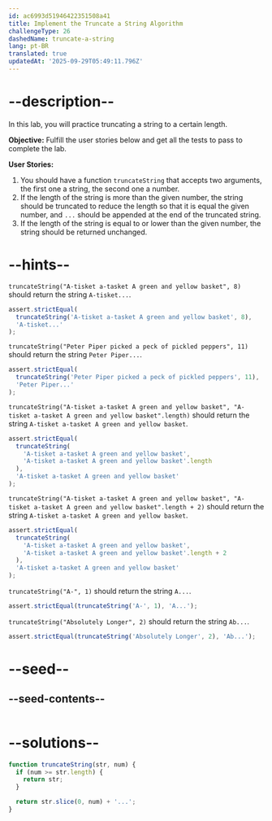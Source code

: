 ```yaml
---
id: ac6993d51946422351508a41
title: Implement the Truncate a String Algorithm
challengeType: 26
dashedName: truncate-a-string
lang: pt-BR
translated: true
updatedAt: '2025-09-29T05:49:11.796Z'
---
```


# --description--

In this lab, you will practice truncating a string to a certain length.

**Objective:** Fulfill the user stories below and get all the tests to pass to complete the lab.

**User Stories:**

1. You should have a function `truncateString` that accepts two arguments, the first one a string, the second one a number.
1. If the length of the string is more than the given number, the string should be truncated to reduce the length so that it is equal the given number, and `...` should be appended at the end of the truncated string.
1. If the length of the string is equal to or lower than the given number, the string should be returned unchanged.

# --hints--

`truncateString("A-tisket a-tasket A green and yellow basket", 8)` should return the string `A-tisket...`.

```js
assert.strictEqual(
  truncateString('A-tisket a-tasket A green and yellow basket', 8),
  'A-tisket...'
);
```

`truncateString("Peter Piper picked a peck of pickled peppers", 11)` should return the string `Peter Piper...`.

```js
assert.strictEqual(
  truncateString('Peter Piper picked a peck of pickled peppers', 11),
  'Peter Piper...'
);
```

`truncateString("A-tisket a-tasket A green and yellow basket", "A-tisket a-tasket A green and yellow basket".length)` should return the string `A-tisket a-tasket A green and yellow basket`.

```js
assert.strictEqual(
  truncateString(
    'A-tisket a-tasket A green and yellow basket',
    'A-tisket a-tasket A green and yellow basket'.length
  ),
  'A-tisket a-tasket A green and yellow basket'
);
```

`truncateString("A-tisket a-tasket A green and yellow basket", "A-tisket a-tasket A green and yellow basket".length + 2)` should return the string `A-tisket a-tasket A green and yellow basket`.

```js
assert.strictEqual(
  truncateString(
    'A-tisket a-tasket A green and yellow basket',
    'A-tisket a-tasket A green and yellow basket'.length + 2
  ),
  'A-tisket a-tasket A green and yellow basket'
);
```

`truncateString("A-", 1)` should return the string `A...`.

```js
assert.strictEqual(truncateString('A-', 1), 'A...');
```

`truncateString("Absolutely Longer", 2)` should return the string `Ab...`.

```js
assert.strictEqual(truncateString('Absolutely Longer', 2), 'Ab...');
```

# --seed--

## --seed-contents--

```js

```

# --solutions--

```js
function truncateString(str, num) {
  if (num >= str.length) {
    return str;
  }

  return str.slice(0, num) + '...';
}

```
